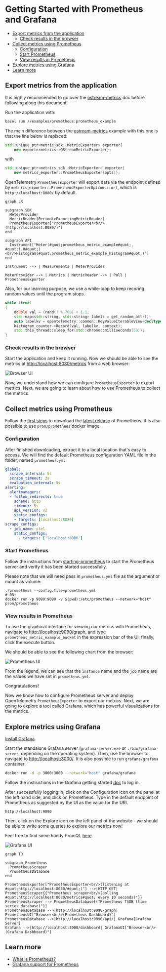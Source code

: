 # Getting Started with Prometheus and Grafana

- [Export metrics from the application](#export-metrics-from-the-application)
  - [Check results in the browser](#check-results-in-the-browser)
- [Collect metrics using Prometheus](#collect-metrics-using-prometheus)
  - [Configuration](#configuration)
  - [Start Prometheus](#start-prometheus)
  - [View results in Prometheus](#view-results-in-prometheus)
- [Explore metrics using Grafana](#explore-metrics-using-grafana)
- [Learn more](#learn-more)

## Export metrics from the application

It is highly recommended to go over the [ostream-metrics](../metrics_simple/README.md)
doc before following along this document.

Run the application with:

```sh
bazel run //examples/prometheus:prometheus_example
```

The main difference between the [ostream-metrics](../metrics_simple/README.md) 
example with this one is that the line below is replaced:

```cpp
std::unique_ptr<metric_sdk::MetricExporter> exporter{
    new exportermetrics::OStreamMetricExporter};

```

with

```cpp
std::unique_ptr<metrics_sdk::MetricExporter> exporter{
    new metrics_exporter::PrometheusExporter(opts)};
```

OpenTelemetry `PrometheusExporter` will export
data via the endpoint defined by
`metrics_exporter::PrometheusExporterOptions::url`,
which is `http://localhost:8080/` by default.

```mermaid
graph LR

subgraph SDK
  MeterProvider
  MetricReader[PeriodicExportingMetricReader]
  PrometheusExporter["PrometheusExporter<br/>(http://localhost:8080/)"]
end

subgraph API
  Instrument["Meter(#quot;prometheus_metric_example#quot;, #quot;1.0#quot;)<br/>Histogram(#quot;prometheus_metric_example_histogram#quot;)"]
end

Instrument --> | Measurements | MeterProvider

MeterProvider --> | Metrics | MetricReader --> | Pull | PrometheusExporter
```

Also, for our learning purpose, we use a while-loop to keep recoring random
values until the program stops.

```cpp
while (true)
{
    double val = (rand() % 700) + 1.1;
    std::map<std::string, std::string> labels = get_random_attr();
    auto labelkv = opentelemetry::common::KeyValueIterableView<decltype(labels)>{labels};
    histogram_counter->Record(val, labelkv, context);
    std::this_thread::sleep_for(std::chrono::milliseconds(50));
}
```

### Check results in the browser

Start the application and keep it running. Now we should be able to see the
metrics at [http://localhost:8080/metrics](http://localhost:9464/metrics) from a
web browser:

![Browser UI](https://user-images.githubusercontent.com/71217171/168492500-12bd1c99-33ab-4515-a294-17bc349b5d13.png)

Now, we understand how we can configure `PrometheusExporter` to export metrics.
Next, we are going to learn about how to use Prometheus to collect the metrics.

## Collect metrics using Prometheus

Follow the [first steps](https://prometheus.io/docs/introduction/first_steps/)
to download the [latest release](https://prometheus.io/download/) of Prometheus.
It is also possible to use `prom/prometheus` docker image.

### Configuration

After finished downloading, extract it to a local location that's easy to
access. We will find the default Prometheus configuration YAML file in the
folder, named `prometheus.yml`.

```yaml
global:
  scrape_interval: 5s
  scrape_timeout: 2s
  evaluation_interval: 5s
alerting:
  alertmanagers:
  - follow_redirects: true
    scheme: http
    timeout: 5s
    api_version: v2
    static_configs:
    - targets: [localhost:8080]
scrape_configs:
  - job_name: otel
    static_configs:
      - targets: ['localhost:8080']
```

### Start Prometheus

Follow the instructions from
[starting-prometheus](https://prometheus.io/docs/introduction/first_steps/#starting-prometheus)
to start the Prometheus server and verify it has been started successfully.

Please note that we will need pass in `prometheus.yml` file as the argument
or mount as volume:

```console
./prometheus --config.file=prometheus.yml
# OR:
docker run -p 9090:9090 -v $(pwd):/etc/prometheus --network="host" prom/prometheus
```

### View results in Prometheus

To use the graphical interface for viewing our metrics with Prometheus, navigate
to [http://localhost:9090/graph](http://localhost:9090/graph),
and type `prometheus_metric_example_bucket` in the expression bar of the UI;
finally, click the execute button.

We should be able to see the following chart from the browser:

![Prometheus UI](https://user-images.githubusercontent.com/71217171/168492437-f9769db1-6f9e-49c6-8ef0-85f5e1188ba0.png)

From the legend, we can see that the `instance` name and the `job` name are the
values we have set in `prometheus.yml`.

Congratulations!

Now we know how to configure Prometheus server and deploy OpenTelemetry
`PrometheusExporter` to export our metrics. Next, we are going to explore a tool
called Grafana, which has powerful visualizations for the metrics.

## Explore metrics using Grafana

[Install Grafana](https://grafana.com/docs/grafana/latest/installation/).

Start the standalone Grafana server (`grafana-server.exe` or
`./bin/grafana-server`, depending on the operating system). Then, use the
browser to navigate to [http://localhost:3000/](http://localhost:3000/).
It is also possible to run `grafana/grafana` container:

```sh
docker run -d -p 3000:3000 --network="host" grafana/grafana
```

Follow the instructions in the Grafana getting started
[doc](https://grafana.com/docs/grafana/latest/getting-started/getting-started/#step-2-log-in)
to log in.

After successfully logging in, click on the Configuration icon
on the panel at the left hand side, and click on Prometheus.
Type in the default endpoint of Prometheus as suggested by the UI
as the value for the URI.

```console
http://localhost:9090
```

Then, click on the Explore icon on the left panel of
the website - we should be able to write some queries to explore our metrics
now!

Feel free to find some handy PromQL
[here](https://promlabs.com/promql-cheat-sheet/).

![Grafana
UI](https://user-images.githubusercontent.com/71217171/168492482-047a4429-4854-4b3c-a2dd-4d75362090d5.png)

```mermaid
graph TD

subgraph Prometheus
  PrometheusScraper
  PrometheusDatabase
end

PrometheusExporter["PrometheusExporter<br/>(listening at #quot;http://localhost:8080/#quot;)"] -->|HTTP GET| PrometheusScraper{{"Prometheus scraper<br/>(polling #quot;http://localhost:8080/metrics#quot; every 10 seconds)"}}
PrometheusScraper --> PrometheusDatabase[("Prometheus TSDB (time series database)")]
PrometheusDatabase -->|http://localhost:9090/graph| PrometheusUI["Browser<br/>(Prometheus Dashboard)"]
PrometheusDatabase -->|http://localhost:9090/api/| Grafana[Grafana Server]
Grafana -->|http://localhost:3000/dashboard| GrafanaUI["Browser<br/>(Grafana Dashboard)"]
```

## Learn more

- [What is Prometheus?](https://prometheus.io/docs/introduction/overview/)
- [Grafana support for
  Prometheus](https://prometheus.io/docs/visualization/grafana/#creating-a-prometheus-graph)
